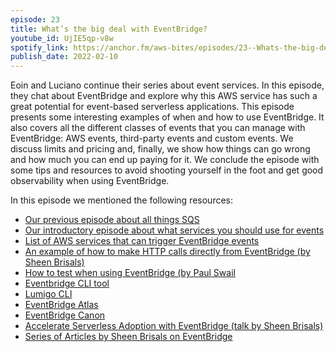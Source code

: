 ```yaml
---
episode: 23
title: What’s the big deal with EventBridge?
youtube_id: UjIE5qp-v8w
spotify_link: https://anchor.fm/aws-bites/episodes/23--Whats-the-big-deal-with-EventBridge-e1e66j1
publish_date: 2022-02-10
---
```



Eoin and Luciano continue their series about event services. In this episode, they chat about EventBridge and explore why this AWS service has such a great potential for event-based serverless applications. This episode presents some interesting examples of when and how to use EventBridge. It also covers all the different classes of events that you can manage with EventBridge: AWS events, third-party events and custom events. We discuss limits and pricing and, finally, we show how things can go wrong and how much you can end up paying for it. We conclude the episode with some tips and resources to avoid shooting yourself in the foot and get good observability when using EventBridge.

In this episode we mentioned the following resources:

  - [Our previous episode about all things SQS](https://www.youtube.com/watch?v=svoA-ds8-8c) 
  - [Our introductory episode about what services you should use for events](https://www.youtube.com/watch?v=CG7uhkKftoY)
  - [List of AWS services that can trigger EventBridge events](https://docs.aws.amazon.com/eventbridge/latest/userguide/eb-service-event.html)
  - [An example of how to make HTTP calls directly from EventBridge (by Sheen Brisals)](https://medium.com/lego-engineering/amazon-eventbridge-api-destinations-demystified-part-i-23fa70d9a04d)
  - [How to test when using EventBridge (by Paul Swail](https://serverlessfirst.com/eventbridge-testing-guide/) 
  - [Eventbridge CLI tool](https://github.com/spezam/eventbridge-cli)
  - [Lumigo CLI](https://github.com/lumigo-io/lumigo-CLI#lumigo-cli-tail-eventbridge-bus)
  - [EventBridge Atlas](https://eventbridge-atlas.netlify.app/)
  - [EventBridge Canon](https://eventbridge-canon.netlify.app/) 
  - [Accelerate Serverless Adoption with EventBridge (talk by Sheen Brisals)](https://www.youtube.com/watch?v=sTZpoSGOSOI)
  - [Series of Articles by Sheen Brisals on EventBridge](https://sbrisals.medium.com/table-of-contents-set-pieces-16c1ca1ecb3)
